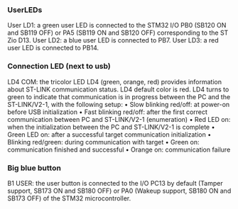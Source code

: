 ### UserLEDs
User LD1: a green user LED is connected to the STM32 I/O PB0 (SB120 ON and SB119 OFF) or PA5 (SB119 ON and SB120 OFF) corresponding to the ST Zio D13. User LD2: a blue user LED is connected to PB7. 
User LD3: a red user LED is connected to PB14.

### Connection LED (next to usb)
LD4 COM: the tricolor LED LD4 (green, orange, red) provides information about ST-LINK communication status. LD4 default color is red. 
LD4 turns to green to indicate that communication is in progress between the PC and the ST-LINK/V2-1, with the following setup: 
• Slow blinking red/off: at power-on before USB initialization 
• Fast blinking red/off: after the first correct communication between PC and ST-LINK/V2-1 (enumeration) 
• Red LED on: when the initialization between the PC and ST-LINK/V2-1 is complete 
• Green LED on: after a successful target communication initialization 
• Blinking red/green: during communication with target 
• Green on: communication finished and successful 
• Orange on: communication failure


### Big blue button
B1 USER: the user button is connected to the I/O PC13 by default (Tamper support, SB173 ON and SB180 OFF) or PA0 (Wakeup support, SB180 ON and SB173 OFF) of the STM32 microcontroller.

